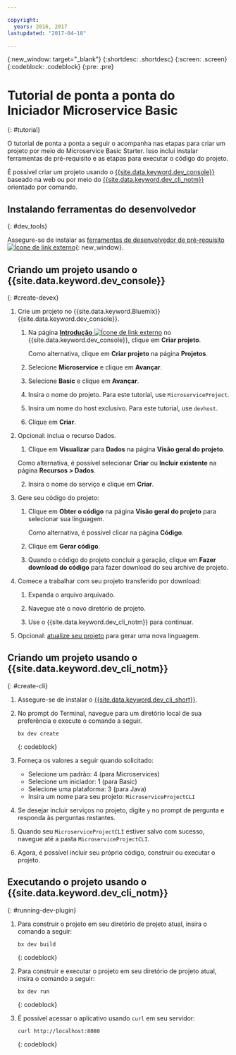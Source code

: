 ```yaml
---

copyright:
  years: 2016, 2017
lastupdated: "2017-04-18"

---
```

{:new_window: target="_blank"}
{:shortdesc: .shortdesc}
{:screen: .screen}
{:codeblock: .codeblock}
{:pre: .pre}

# Tutorial de ponta a ponta do Iniciador Microservice Basic
{: #tutorial}

O tutorial de ponta a ponta a seguir o acompanha nas etapas para criar um projeto por meio do Microservice Basic Starter. Isso inclui instalar ferramentas de pré-requisito e as etapas para executar o código do projeto.

É possível criar um projeto usando o [{{site.data.keyword.dev_console}}](#create-devex) baseado na web ou por meio do [{{site.data.keyword.dev_cli_notm}}](#create-cli) orientado por comando.

## Instalando ferramentas do desenvolvedor
{: #dev_tools}

Assegure-se de instalar as [ferramentas de desenvolvedor de pré-requisito![Ícone de link externo](../icons/launch-glyph.svg "Ícone de link externo")](get_code.html#prereq-dev-tools){: new_window}.


## Criando um projeto usando o {{site.data.keyword.dev_console}}
{: #create-devex}

1. Crie um projeto no {{site.data.keyword.Bluemix}} {{site.data.keyword.dev_console}}.

	1. Na página [**Introdução** ![Ícone de link externo](../icons/launch-glyph.svg "Ícone de link externo")](https://console.ng.bluemix.net/developer/getting-started/) no {{site.data.keyword.dev_console}}, clique em **Criar projeto**.

		Como alternativa, clique em **Criar projeto** na página **Projetos**.

	2. Selecione **Microservice** e clique em **Avançar**.

	3. Selecione **Basic** e clique em **Avançar**.

	4. Insira o nome do projeto. Para este tutorial, use `MicroserviceProject`.   

	5. Insira um nome do host exclusivo. Para este tutorial, use `devhost`. 
   
	6. Clique em **Criar**.

2. Opcional: inclua o recurso Dados.

	1. Clique em **Visualizar** para **Dados** na página **Visão geral do projeto**.

      Como alternativa, é possível selecionar **Criar** ou **Incluir existente** na página **Recursos > Dados**.

   2. Insira o nome do serviço e clique em **Criar**.

3. Gere seu código do projeto:

	1. Clique em **Obter o código** na página **Visão geral do projeto** para selecionar sua linguagem.
   
		Como alternativa, é possível clicar na página **Código**.
      
	2. Clique em **Gerar código**.
   
	3. Quando o código do projeto concluir a geração, clique
em **Fazer download do código** para fazer
download do seu archive de projeto.

4. Comece a trabalhar com seu projeto transferido por download:

	1. Expanda o arquivo arquivado.
	
	2. Navegue até o novo diretório de projeto.
	
	3. Use o {{site.data.keyword.dev_cli_notm}} para continuar.

5. Opcional: [atualize seu projeto](project_overview_page.html#update_language) para gerar uma nova linguagem.


## Criando um projeto usando o {{site.data.keyword.dev_cli_notm}}
{: #create-cli}

1. Assegure-se de instalar o [{{site.data.keyword.dev_cli_short}}](dev_cli.html).

2. No prompt do Terminal, navegue para um diretório local de sua preferência e execute o comando a seguir.
  
	```
	bx dev create
	```
	{: codeblock}

3. Forneça os valores a seguir quando solicitado:

	* Selecione um padrão: 4 (para Microservices)
	* Selecione um iniciador: 1 (para Basic)
	* Selecione uma plataforma: 3 (para Java)
	* Insira um nome para seu projeto: `MicroserviceProjectCLI`

4. Se desejar incluir serviços no projeto, digite `y` no prompt de pergunta e responda às perguntas restantes.

5. Quando seu `MicroserviceProjectCLI` estiver salvo com sucesso, navegue até a pasta `MicroserviceProjectCLI`.

6. Agora, é possível incluir seu próprio código, construir ou executar o projeto.
 
 
## Executando o projeto usando o {{site.data.keyword.dev_cli_notm}}
{: #running-dev-plugin}

1. Para construir o projeto em seu diretório de projeto atual, insira o comando a seguir:

	```
	bx dev build
	```     
	{: codeblock}

2. Para construir e executar o projeto em seu diretório de projeto atual, insira o comando a seguir:

	```
	bx dev run
	```
	{: codeblock}	

3. É possível acessar o aplicativo usando `curl` em seu servidor:

	```
	curl http://localhost:8080	
	```
	{: codeblock}

